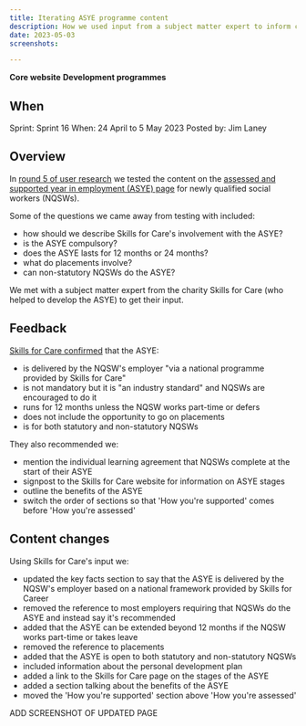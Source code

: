```yaml
---
title: Iterating ASYE programme content
description: How we used input from a subject matter expert to inform content iterations.
date: 2023-05-03
screenshots:

---
```


<strong class="govuk-tag govuk-tag--turquoise">Core website</strong>&nbsp;<strong class="govuk-tag govuk-tag--blue">Development programmes</strong>

## When
Sprint: Sprint 16
When: 24 April to 5 May 2023
Posted by: Jim Laney 

## Overview

In <a href="https://docs.google.com/presentation/d/1Y1isfjQF4gG8r2ln_qRDbVMfA9auyrzeGsoLwheDGpQ/edit#slide=id.g1fb296a8bfc_0_59">round 5 of user research</a> we tested the content on the <a href="https://vcf-sw-career-dev-prototype.herokuapp.com/current/roles/asye">assessed and supported year in employment (ASYE) page</a> for newly qualified social workers (NQSWs).

Some of the questions we came away from testing with included:

- how should we describe Skills for Care's involvement with the ASYE?
- is the ASYE compulsory?
- does the ASYE lasts for 12 months or 24 months?
- what do placements involve?
- can non-statutory NQSWs do the ASYE?

We met with a subject matter expert from the charity Skills for Care (who helped to develop the ASYE) to get their input.

## Feedback

<a href="https://educationgovuk.sharepoint.com.mcas.ms/:w:/r/sites/Vulnerablechildrenandfamiliesportfolio/_layouts/15/Doc.aspx?sourcedoc=%7BE4E3BA70-6EA2-5510-BDA0-399114B5D377%7D&file=ASYE%20v4.docx&action=default&mobileredirect=true&cid=0f67063b-a865-4f81-b756-792d3f896cfc">Skills for Care confirmed</a> that the ASYE:

- is delivered by the NQSW's employer "via a national programme provided by Skills for Care"
- is not mandatory but it is "an industry standard" and NQSWs are encouraged to do it
- runs for 12 months unless the NQSW works part-time or defers
- does not include the opportunity to go on placements
- is for both statutory and non-statutory NQSWs

They also recommended we:

- mention the individual learning agreement that NQSWs complete at the start of their ASYE
- signpost to the Skills for Care website for information on ASYE stages
- outline the benefits of the ASYE
- switch the order of sections so that 'How you're supported' comes before 'How you're assessed'

## Content changes

Using Skills for Care's input we:

- updated the key facts section to say that the ASYE is delivered by the NQSW's employer based on a national framework provided by Skills for Career
- removed the reference to most employers requiring that NQSWs do the ASYE and instead say it's recommended
- added that the ASYE can be extended beyond 12 months if the NQSW works part-time or takes leave
- removed the reference to placements
- added that the ASYE is open to both statutory and non-statutory NQSWs
- included information about the personal development plan
- added a link to the Skills for Care page on the stages of the ASYE
- added a section talking about the benefits of the ASYE
- moved the 'How you're supported' section above 'How you're assessed'

ADD SCREENSHOT OF UPDATED PAGE
